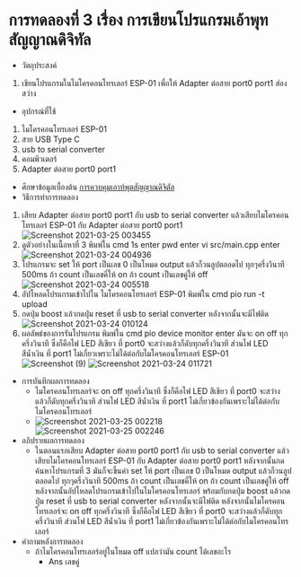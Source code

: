 # การทดลองที่ 3 เรื่อง การเขียนโปรแกรมเอ้าพุทสัญญาณดิจิทัล
* วัตถุประสงค์
 1. เขียนโปรแกรมในไมโครคอนโทรเลอร์ ESP-01 เพื่อให้ Adapter ต่อสาย port0 port1 ส่องสว่าง
* อุปกรณ์ที่ใช้
 1. ไมโครคอนโทรเลอร์ ESP-01
 2. สาย USB Type C
 3. usb to serial converter
 4. คอมพิวเตอร์ 
 5. Adapter ต่อสาย port0 port1
* ศึกษาข้อมูลเบื้องต้น 
  [การควบคุมเอาท์พุตสัญญาณดิจิตัล](https://www.ioxhop.com/article/67/esp32-%E0%B9%80%E0%B8%9A%E0%B8%B7%E0%B9%89%E0%B8%AD%E0%B8%87%E0%B8%95%E0%B9%89%E0%B8%99-%E0%B8%9A%E0%B8%97%E0%B8%97%E0%B8%B5%E0%B9%88-6-%E0%B8%81%E0%B8%B2%E0%B8%A3%E0%B8%84%E0%B8%A7%E0%B8%9A%E0%B8%84%E0%B8%B8%E0%B8%A1%E0%B8%AD%E0%B8%B4%E0%B8%99%E0%B8%9E%E0%B8%B8%E0%B8%95%E0%B9%80%E0%B8%AD%E0%B8%B2%E0%B8%95%E0%B9%8C%E0%B8%9E%E0%B8%B8%E0%B8%95%E0%B8%9E%E0%B8%B7%E0%B9%89%E0%B8%99%E0%B8%90%E0%B8%B2%E0%B8%99)
* วิธีการทำการทดลอง
 1. เสียบ Adapter ต่อสาย port0 port1 กับ usb to serial converter แล้วเสียบไมโครคอนโทรเลอร์ ESP-01 กับ Adapter ต่อสาย port0 port1 ![Screenshot 2021-03-25 003455](https://user-images.githubusercontent.com/80879651/112357304-f764e380-8d01-11eb-9263-a965919880b4.png)
 2. ดูตัวอย่างในเนื้อหาที่ 3 พิมพ์ใน cmd 1s enter pwd enter vi src/main.cpp enter ![Screenshot 2021-03-24 004936](https://user-images.githubusercontent.com/80879651/112193883-e7ce9780-8c3a-11eb-8a12-97640d11565c.png)
 3. โปรแกรมจะ set ให้ port เป็นเลข 0 เป็นโหมด output แล้วก็วนลูปตลอดไป ทุกๆครึ่งวินาที 500ms ถ้า count เป็นเลขคี่ให้ on ถ้า count เป็นเลขคู่ให้ off ![Screenshot 2021-03-24 005518](https://user-images.githubusercontent.com/80879651/112194647-ae4a5c00-8c3b-11eb-8836-903b60b6b335.png)
 4. อัปโหลดโปรแกรมเข้าไปใน ไมโครคอนโทรเลอร์ ESP-01 พิมพ์ใน cmd pio run -t upload 
 5. กดปุ่ม boost แล้วกดปุ่ม reset ที่ usb to serial converter หลังจากนั้นจะมีไฟติด ![Screenshot 2021-03-24 010124](https://user-images.githubusercontent.com/80879651/112195465-93c4b280-8c3c-11eb-8d47-2747f79769c7.png)
 6. ผลลัพธ์ของการรันโปรแกรม พิมพ์ใน cmd pio device monitor enter มันจะ on off ทุกครึ่งวินาที ซึ่งก็คือไฟ LED สีเขียว ที่ port0 จะสว่างแล้วก็ดับทุกครึ่งวินาที ส่วนไฟ LED สีน้ำเงิน ที่ port1 ไม่เกี่ยวเพราะไม่ได้ต่อกับไมโครคอนโทรเลอร์ ESP-01 ![Screenshot (9)](https://user-images.githubusercontent.com/80879651/112202485-05ecc580-8c44-11eb-9f23-12d8d9290104.png)
![Screenshot 2021-03-24 011721](https://user-images.githubusercontent.com/80879651/112197478-b788f800-8c3e-11eb-9677-d94f1fcbe7d4.png)
* การบันทึกผลการทดลอง
  * ไมโครคอนโทรเลอร์จะ on off ทุกครึ่งวินาที ซึ่งก็คือไฟ LED สีเขียว ที่ port0 จะสว่างแล้วก็ดับทุกครึ่งวินาที ส่วนไฟ LED สีน้ำเงิน ที่ port1 ไม่เกี่ยวข้องกันเพราะไม่ได้ต่อกับไมโครคอนโทรเลอร์ 
  * ![Screenshot 2021-03-25 002218](https://user-images.githubusercontent.com/80879651/112355635-6e997800-8d00-11eb-9870-497c63c2e625.png)
![Screenshot 2021-03-25 002246](https://user-images.githubusercontent.com/80879651/112355652-71946880-8d00-11eb-92df-76da527a4707.png)
* อภิปรายผลการทดลอง
  * ในตอนแรกเสียบ Adapter ต่อสาย port0 port1 กับ usb to serial converter แล้วเสียบไมโครคอนโทรเลอร์ ESP-01 กับ Adapter ต่อสาย port0 port1 หลังจากนั้นกดค้นหาโปรแกรมที่ 3 มันก็จะขึ้นค่า set ให้ port เป็นเลข 0 เป็นโหมด output แล้วก็วนลูปตลอดไป ทุกๆครึ่งวินาที 500ms ถ้า count เป็นเลขคี่ให้ on ถ้า count เป็นเลขคู่ให้ off หลังจากนั้นอัปโหลดโปรแกรมเข้าไปในไมโครคอนโทรเลอร์ พร้อมกับกดปุ่ม boost แล้วกดปุ่ม reset ที่ usb to serial converter หลังจากนั้นจะมีไฟติด หลังจากนั้นไมโครคอนโทรเลอร์จะ on off ทุกครึ่งวินาที ซึ่งก็คือไฟ LED สีเขียว ที่ port0 จะสว่างแล้วก็ดับทุกครึ่งวินาที ส่วนไฟ LED สีน้ำเงิน ที่ port1 ไม่เกี่ยวข้องกันเพราะไม่ได้ต่อกับไมโครคอนโทรเลอร์ 
* คำถามหลังการทดลอง 
  * ถ้าไมโครคอนโทรเลอร์อยู่ในโหมด off แปลว่ามัน count ได้เลขอะไร
    * Ans เลขคู่
